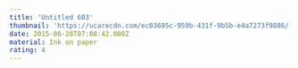 ```yaml
---
title: 'Untitled 603'
thumbnail: 'https://ucarecdn.com/ec03695c-959b-431f-9b5b-e4a7273f9886/'
date: 2015-06-28T07:08:42.000Z
material: Ink on paper
rating: 4
---
```

